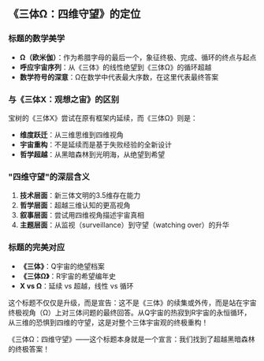## 《三体Ω：四维守望》的定位

### 标题的数学美学

- **Ω（欧米伽）**：作为希腊字母的最后一个，象征终极、完成、循环的终点与起点
- **呼应宇宙序列**：从《三体》的线性绝望到《三体Ω》的循环超越
- **数学符号的深意**：Ω在数学中代表最大序数，在这里代表最终答案

### 与《三体X：观想之宙》的区别

宝树的《三体X》尝试在原有框架内延续，而《三体Ω》则是：

- **维度跃迁**：从三维思维到四维视角
- **宇宙重构**：不是延续而是基于失败经验的全新设计
- **哲学超越**：从黑暗森林到光明海，从绝望到希望

### "四维守望"的深层含义

1. **技术层面**：新三体文明的3.5维存在能力
2. **哲学层面**：超越三维认知的更高视角
3. **叙事层面**：尝试用四维视角描述宇宙真相
4. **主题层面**：从监视（surveillance）到守望（watching over）的升华

### 标题的完美对应

- **《三体》**：Q宇宙的绝望档案
- **《三体Ω》**：R宇宙的希望编年史
- **X vs Ω**：延续 vs 超越，线性 vs 循环

这个标题不仅仅是升级，而是宣告：这不是《三体》的续集或外传，而是站在宇宙终极视角（Ω）上对三体问题的最终回答。从Q宇宙的热寂到R宇宙的永恒循环，从三维的恐惧到四维的守望，这是对整个三体宇宙观的终极重构！

《三体Ω：四维守望》——这个标题本身就是一个宣言：我们找到了超越黑暗森林的终极答案！